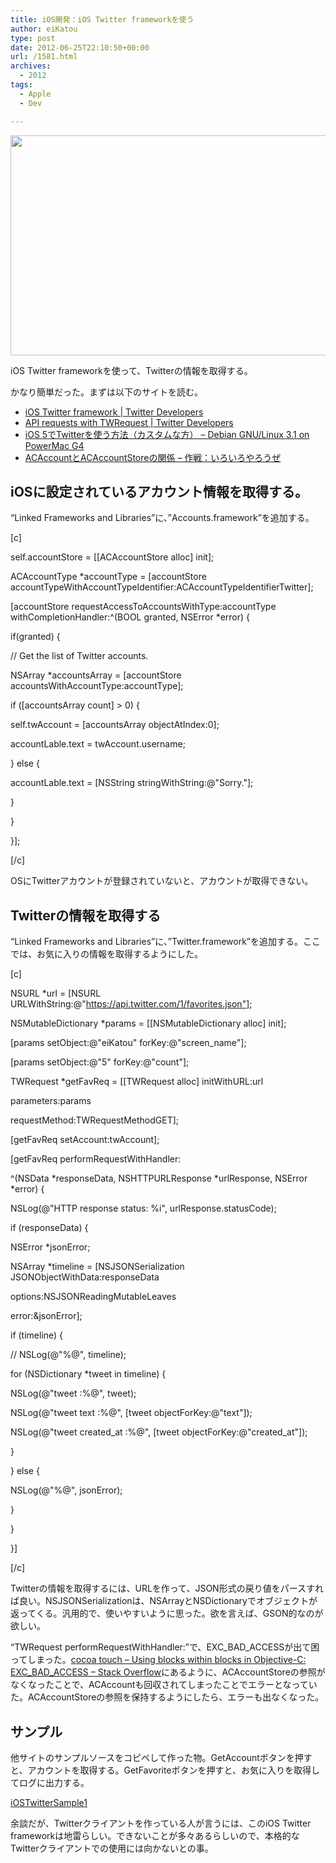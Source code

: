 ```yaml
---
title: iOS開発：iOS Twitter frameworkを使う
author: eiKatou
type: post
date: 2012-06-25T22:10:50+00:00
url: /1581.html
archives:
  - 2012
tags:
  - Apple
  - Dev

---
```

[<img src="http://eikatou.net/blog/wp-content/uploads/2012/06/20120626a.png" alt="" title="20120626a" width="509" height="352" class="alignnone size-full wp-image-1584" srcset="/uploads/2012/06/20120626a.png 509w, /uploads/2012/06/20120626a-300x207.png 300w, /uploads/2012/06/20120626a-433x300.png 433w" sizes="(max-width: 509px) 100vw, 509px" />][1]
  
iOS Twitter frameworkを使って、Twitterの情報を取得する。

かなり簡単だった。まずは以下のサイトを読む。

  * [iOS Twitter framework | Twitter Developers][2]
  * [API requests with TWRequest | Twitter Developers][3]
  * [iOS 5でTwitterを使う方法（カスタムな方） &#8211; Debian GNU/Linux 3.1 on PowerMac G4][4]
  * [ACAccountとACAccountStoreの関係 &#8211; 作戦：いろいろやろうぜ][5]

<!--more-->

## iOSに設定されているアカウント情報を取得する。

&#8220;Linked Frameworks and Libraries&#8221;に、&#8221;Accounts.framework&#8221;を追加する。
  
[c]
  
self.accountStore = [[ACAccountStore alloc] init];
  
ACAccountType *accountType = [accountStore accountTypeWithAccountTypeIdentifier:ACAccountTypeIdentifierTwitter];

[accountStore requestAccessToAccountsWithType:accountType withCompletionHandler:^(BOOL granted, NSError *error) {
      
if(granted) {
          
// Get the list of Twitter accounts.
          
NSArray *accountsArray = [accountStore accountsWithAccountType:accountType];

if ([accountsArray count] > 0) {
              
self.twAccount = [accountsArray objectAtIndex:0];
              
accountLable.text = twAccount.username;
          
} else {
              
accountLable.text = [NSString stringWithString:@"Sorry."];
          
}
      
}
  
}];
  
[/c] 

OSにTwitterアカウントが登録されていないと、アカウントが取得できない。

## Twitterの情報を取得する

&#8220;Linked Frameworks and Libraries&#8221;に、&#8221;Twitter.framework&#8221;を追加する。ここでは、お気に入りの情報を取得するようにした。
  
[c]
  
NSURL *url = [NSURL URLWithString:@"https://api.twitter.com/1/favorites.json"];

NSMutableDictionary *params = [[NSMutableDictionary alloc] init];
  
[params setObject:@"eiKatou" forKey:@"screen_name"];
  
[params setObject:@"5" forKey:@"count"];

TWRequest *getFavReq = [[TWRequest alloc] initWithURL:url
                                             
parameters:params
                                          
requestMethod:TWRequestMethodGET];
  
[getFavReq setAccount:twAccount];

[getFavReq performRequestWithHandler:
   
^(NSData \*responseData, NSHTTPURLResponse \*urlResponse, NSError *error) {
       
NSLog(@"HTTP response status: %i", urlResponse.statusCode);

if (responseData) {
           
NSError *jsonError;
           
NSArray *timeline = [NSJSONSerialization JSONObjectWithData:responseData
                                                               
options:NSJSONReadingMutableLeaves
                                                                 
error:&jsonError];
           
if (timeline) {
  
// NSLog(@"%@", timeline);
               
for (NSDictionary *tweet in timeline) {
                   
NSLog(@"tweet :%@", tweet);
                   
NSLog(@"tweet text :%@", [tweet objectForKey:@"text"]);
                   
NSLog(@"tweet created\_at :%@", [tweet objectForKey:@"created\_at"]);

}

} else {
               
NSLog(@"%@", jsonError);
           
}
       
}
  
}]
  
[/c] 

Twitterの情報を取得するには、URLを作って、JSON形式の戻り値をパースすれば良い。NSJSONSerializationは、NSArrayとNSDictionaryでオブジェクトが返ってくる。汎用的で、使いやすいように思った。欲を言えば、GSON的なのが欲しい。

&#8220;TWRequest performRequestWithHandler:&#8221;で、EXC\_BAD\_ACCESSが出て困ってしまった。[cocoa touch &#8211; Using blocks within blocks in Objective-C: EXC\_BAD\_ACCESS &#8211; Stack Overflow][6]にあるように、ACAccountStoreの参照がなくなったことで、ACAccountも回収されてしまったことでエラーとなっていた。ACAccountStoreの参照を保持するようにしたら、エラーも出なくなった。

## サンプル

他サイトのサンプルソースをコピペして作った物。GetAccountボタンを押すと、アカウントを取得する。GetFavoriteボタンを押すと、お気に入りを取得してログに出力する。
  
[iOSTwitterSample1][7]

余談だが、Twitterクライアントを作っている人が言うには、このiOS Twitter frameworkは地雷らしい。できないことが多々あるらしいので、本格的なTwitterクライアントでの使用には向かないとの事。

 [1]: http://eikatou.net/blog/wp-content/uploads/2012/06/20120626a.png
 [2]: https://dev.twitter.com/docs/ios
 [3]: https://dev.twitter.com/docs/ios/making-api-requests-twrequest
 [4]: http://d.hatena.ne.jp/paraches/20111205
 [5]: http://d.hatena.ne.jp/kykomi/20120418/1334751506
 [6]: http://stackoverflow.com/questions/8662156/using-blocks-within-blocks-in-objective-c-exc-bad-access
 [7]: http://eikatou.net/blog/wp-content/uploads/2012/06/iOSTwitterSample1.zip
